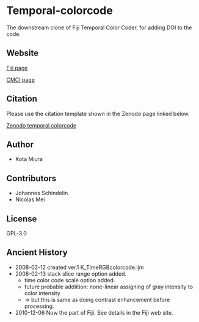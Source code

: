 # Temporal-colorcode
The downstream clone of Fiji Temporal Color Coder, for adding DOI to the code. 

## Website

[Fiji page](https://imagej.net/Temporal-Color_Code)

[CMCI page](http://wiki.cmci.info/downloads/timeseriescolorcoder)

## Citation

Please use the citation template shown in the Zenodo page linked below. 

[Zenodo temporal colorcode](https://zenodo.org/account/settings/github/repository/miura/fiji-temporal-colorcode)

## Author

- Kota Miura

## Contributors

- Johannes Schindelin
- Nicolas Mei

## License

GPL-3.0

## Ancient History

- 2008-02-12 created ver.1 K_TimeRGBcolorcode.ijm
- 2008-02-13 stack slice range option added.
   - time color code scale option added.
   - future probable addiition: none-linear assigning of gray intensity to color intensity
   - → but this is same as doing contrast enhancement before processing.
- 2010-12-06  Now the part of Fiji. See details in the Fiji web site.
